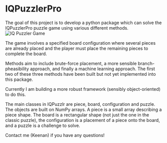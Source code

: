 # IQPuzzlerPro

The goal of this project is to develop a python package which can solve the IQPuzzlerPro puzzle game using various different methods.
![IQ Puzzler Game](https://www.funlearning.co.uk/wp-content/uploads/2016/09/SMG0020E_IQ_Puzzler_Pro_C_1.jpg)

The game involves a specified board configuration where several pieces are already placed and the player must place the remaining pieces to complete the board.

Methods aim to include brute-force placement, a more sensible branch-pheasibility approach, and finally a machine learning approach.
The first two of these three methods have been built but not yet implemented into this package.

Currently I am building a more robust framework (sensibly object-oriented) to do this.

The main classes in IQPuzzlr are piece, board, configuration and puzzle.
The objects are built on NumPy arrays. A piece is a small array describing a piece shape. The board is a rectangular shape (not just the one in the classic puzzle), the configuration is a placement of a piece onto the board, and a puzzle is a challenge to solve.

Contact me (Keenan) if you have any questions!
